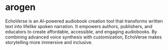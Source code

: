 # arogen
EchoVerse is an AI-powered audiobook creation tool that transforms written text into lifelike spoken narration. It empowers authors, publishers, and educators to create affordable, accessible, and engaging audiobooks. By combining advanced voice synthesis with customization, EchoVerse makes storytelling more immersive and inclusive.
